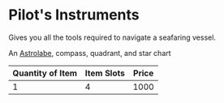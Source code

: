 # Pilot's Instruments

Gives you all the tools required to navigate a seafaring vessel.

An [Astrolabe](../250%20Coins/Astrolabe.md), compass, quadrant, and star chart

| Quantity of Item | Item Slots | Price |
| ---------------- | ---------- | ----- |
| 1                | 4          | 1000  |
